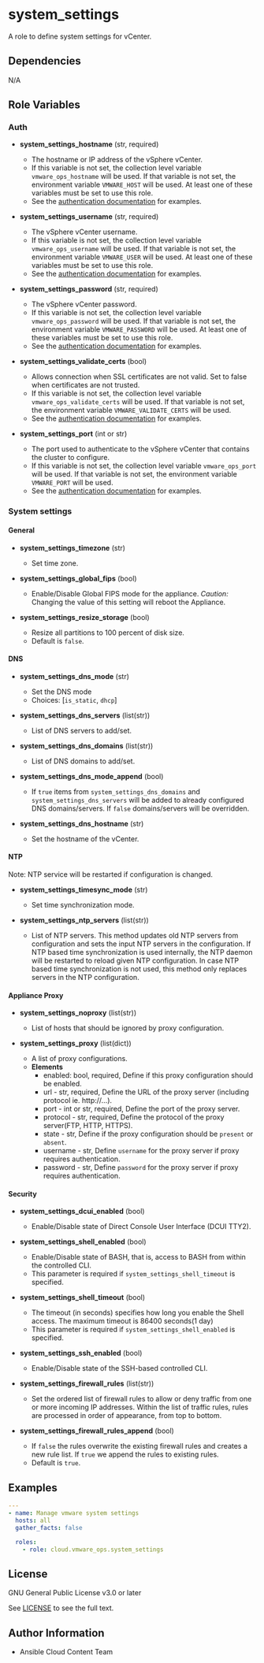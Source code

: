 # system_settings

A role to define system settings for vCenter.

## Dependencies

N/A

## Role Variables

### Auth

- **system_settings_hostname** (str, required)
    - The hostname or IP address of the vSphere vCenter.
    - If this variable is not set, the collection level variable `vmware_ops_hostname` will be used. If that variable is not set, the environment variable `VMWARE_HOST` will be used. At least one of these variables must be set to use this role.
    - See the [authentication documentation](https://github.com/redhat-cop/cloud.vmware_ops/blob/main/docs/authentication.md) for examples.

- **system_settings_username** (str, required)
    - The vSphere vCenter username.
    - If this variable is not set, the collection level variable `vmware_ops_username` will be used. If that variable is not set, the environment variable `VMWARE_USER` will be used. At least one of these variables must be set to use this role.
    - See the [authentication documentation](https://github.com/redhat-cop/cloud.vmware_ops/blob/main/docs/authentication.md) for examples.

- **system_settings_password** (str, required)
    - The vSphere vCenter password.
    - If this variable is not set, the collection level variable `vmware_ops_password` will be used. If that variable is not set, the environment variable `VMWARE_PASSWORD` will be used. At least one of these variables must be set to use this role.
    - See the [authentication documentation](https://github.com/redhat-cop/cloud.vmware_ops/blob/main/docs/authentication.md) for examples.

- **system_settings_validate_certs** (bool)
    - Allows connection when SSL certificates are not valid. Set to false when certificates are not trusted.
    - If this variable is not set, the collection level variable `vmware_ops_validate_certs` will be used. If that variable is not set, the environment variable `VMWARE_VALIDATE_CERTS` will be used.
    - See the [authentication documentation](https://github.com/redhat-cop/cloud.vmware_ops/blob/main/docs/authentication.md) for examples.

- **system_settings_port** (int or str)
    - The port used to authenticate to the vSphere vCenter that contains the cluster to configure.
    - If this variable is not set, the collection level variable `vmware_ops_port` will be used. If that variable is not set, the environment variable `VMWARE_PORT` will be used.
    - See the [authentication documentation](https://github.com/redhat-cop/cloud.vmware_ops/blob/main/docs/authentication.md) for examples.

### System settings

#### General

- **system_settings_timezone** (str)
    - Set time zone.

- **system_settings_global_fips** (bool)
    - Enable/Disable Global FIPS mode for the appliance. *Caution:* Changing the value of this setting will reboot the Appliance.

- **system_settings_resize_storage** (bool)
    - Resize all partitions to 100 percent of disk size.
    - Default is `false`.

#### DNS

- **system_settings_dns_mode** (str)
    - Set the DNS mode
    - Choices: [`is_static`, `dhcp`]

- **system_settings_dns_servers** (list(str))
    - List of DNS servers to add/set.

- **system_settings_dns_domains** (list(str))
    - List of DNS domains to add/set.

- **system_settings_dns_mode_append** (bool)
    - If `true` items from `system_settings_dns_domains` and `system_settings_dns_servers` will be added to already configured DNS domains/servers. If `false` domains/servers will be overridden.

- **system_settings_dns_hostname** (str)
    - Set the hostname of the vCenter.

#### NTP
Note: NTP service will be restarted if configuration is changed.

- **system_settings_timesync_mode** (str)
    - Set time synchronization mode.

- **system_settings_ntp_servers** (list(str))
    - List of NTP servers. This method updates old NTP servers from configuration and sets the input NTP servers in the configuration. If NTP based time synchronization is used internally, the NTP daemon will be restarted to reload given NTP configuration. In case NTP based time synchronization is not used, this method only replaces servers in the NTP configuration.

#### Appliance Proxy

- **system_settings_noproxy** (list(str))
    - List of hosts that should be ignored by proxy configuration.

- **system_settings_proxy** (list(dict))
    - A list of proxy configurations.
    - **Elements**
        - enabled: bool, required, Define if this proxy configuration should be enabled.
        - url - str, required, Define the URL of the proxy server (including protocol ie. http://...).
        - port - int or str, required, Define the port of the proxy server.
        - protocol - str, required, Define the protocol of the proxy server(FTP, HTTP, HTTPS).
        - state - str, Define if the proxy configuration should be `present` or `absent`.
        - username - str, Define `username` for the proxy server if proxy requires authentication.
        - password - str, Define `password` for the proxy server if proxy requires authentication.

#### Security

- **system_settings_dcui_enabled** (bool)
    - Enable/Disable state of Direct Console User Interface (DCUI TTY2).

- **system_settings_shell_enabled** (bool)
    - Enable/Disable state of BASH, that is, access to BASH from within the controlled CLI.
    - This parameter is required if `system_settings_shell_timeout` is specified.

- **system_settings_shell_timeout** (bool)
    - The timeout (in seconds) specifies how long you enable the Shell access. The maximum timeout is 86400 seconds(1 day)
    - This parameter is required if `system_settings_shell_enabled` is specified.

- **system_settings_ssh_enabled** (bool)
    - Enable/Disable state of the SSH-based controlled CLI.

- **system_settings_firewall_rules** (list(str))
    - Set the ordered list of firewall rules to allow or deny traffic from one or more incoming IP addresses. Within the list of traffic rules, rules are processed in order of appearance, from top to bottom.

- **system_settings_firewall_rules_append** (bool)
    - If `false` the rules overwrite the existing firewall rules and creates a new rule list. If `true` we append the rules to existing rules.
    - Default is `true`.


## Examples

```yaml
---
- name: Manage vmware system settings
  hosts: all
  gather_facts: false

  roles:
    - role: cloud.vmware_ops.system_settings
```

## License

GNU General Public License v3.0 or later

See [LICENSE](https://github.com/ansible-collections/cloud.aws_troubleshooting/blob/main/LICENSE) to see the full text.

## Author Information

- Ansible Cloud Content Team
